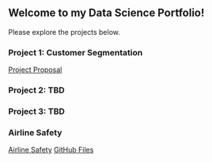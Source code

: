 ## Welcome to my Data Science Portfolio!
Please explore the projects below.




### Project 1: Customer Segmentation
[Project Proposal](https://github.com/madelinebauer/MBauer/blob/main/1.1%20Project%20Proposal%20-%20BAUER.pdf "Project Proposal")







### Project 2: TBD







### Project 3: TBD


### Airline Safety
[Airline Safety](https://bauerdsc640.blogspot.com/2021/05/air-travel-truths.html)
[GitHub Files](https://github.com/madelinebauer/AirlineSafety)


